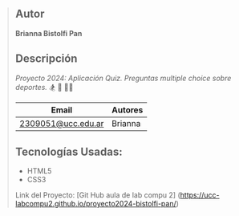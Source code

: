 > ## Autor
> **Brianna Bistolfi Pan**
>
>
>## Descripción
>
>*Proyecto 2024: Aplicación Quiz. Preguntas multiple choice sobre deportes.*
> 🏂 🏈 🚵‍♂️
>
> | Email             | Autores |
> |-------------------|---------|
> |2309051@ucc.edu.ar | Brianna |
>
> ## Tecnologías Usadas:
> - HTML5
> - CSS3
>
>  Link del Proyecto: [Git Hub aula de lab compu 2] (https://ucc-labcompu2.github.io/proyecto2024-bistolfi-pan/) 
